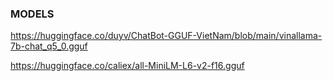 ### MODELS
https://huggingface.co/duyv/ChatBot-GGUF-VietNam/blob/main/vinallama-7b-chat_q5_0.gguf

https://huggingface.co/caliex/all-MiniLM-L6-v2-f16.gguf

